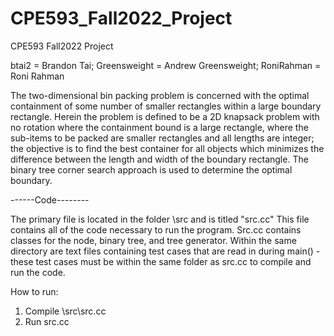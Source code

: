 # CPE593_Fall2022_Project
CPE593 Fall2022 Project

btai2 = Brandon Tai;
Greensweight = Andrew Greensweight;
RoniRahman = Roni Rahman

The two-dimensional bin packing problem is concerned with the optimal containment of some number of smaller rectangles within a large boundary rectangle.
Herein the problem is defined to be a 2D knapsack problem with no rotation where the containment bound is a large rectangle, where the sub-items to be packed are smaller rectangles and all lengths are integer; the objective is to find the best container for all objects which minimizes the difference between the length and width of the boundary rectangle.
The binary tree corner search approach is used to determine the optimal boundary.


------Code--------

The primary file is located in the folder \src and is titled "src.cc" This file contains all of the code necessary to run the program. Src.cc contains classes for the node, binary tree, and tree generator. Within the same directory are text files containing test cases that are read in during main() - these test cases must be within the same folder as src.cc to compile and run the code. 

How to run: 
1. Compile \src\src.cc
2. Run src.cc
